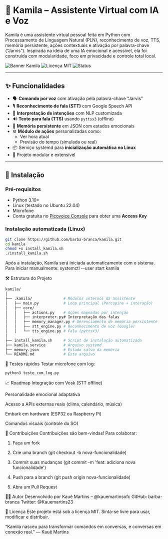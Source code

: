 # 🤖 Kamila – Assistente Virtual com IA e Voz

Kamila é uma assistente virtual pessoal feita em Python com Processamento de Linguagem Natural (PLN), reconhecimento de voz, TTS, memória persistente, ações contextuais e ativação por palavra-chave (“Jarvis”). Inspirada na ideia de uma IA emocional e acessível, ela foi construída com modularidade, foco em privacidade e controle total local.

![Banner Kamila](https://img.shields.io/badge/Made%20with-Python-blue?style=flat-square)
![Licença MIT](https://img.shields.io/github/license/barba-branca/kamila?style=flat-square)
![Status](https://img.shields.io/badge/status-em%20desenvolvimento-yellow?style=flat-square)

---

## ✨ Funcionalidades

- 🗣️ **Comando por voz** com ativação pela palavra-chave “Jarvis”
- 🎙️ **Reconhecimento de fala (STT)** com Google Speech API
- 🧠 **Interpretação de intenções** com NLP customizada
- 🔊 **Texto para fala (TTS)** usando `pyttsx3` (offline)
- 💾 **Memória persistente** em JSON com estados emocionais
- ⚙️ **Módulo de ações** personalizadas como:
  - Ver hora atual
  - Previsão do tempo (simulada ou real)
- 📦 Serviço systemd para **inicialização automática no Linux**
- 🐍 Projeto modular e extensível

---

## 🚀 Instalação

### Pré-requisitos

- Python 3.10+
- Linux (testado no Ubuntu 22.04)
- Microfone
- Conta gratuita no [Picovoice Console](https://console.picovoice.ai/) para obter uma **Access Key**

### Instalação automatizada (Linux)

```bash
git clone https://github.com/barba-branca/kamila.git
cd kamila
chmod +x install_kamila.sh
./install_kamila.sh 
```

Após a instalação, Kamila será iniciada automaticamente com o sistema.
Para iniciar manualmente:
systemctl --user start kamila

🛠️ Estrutura do Projeto
```bash
kamila/
│
├── .kamila/              # Módulos internos da assistente
│   ├── main.py           # Loop principal (Porcupine + interação)
│   ├── core/
│   │   ├── actions.py    # Ações mapeadas por intenção
│   │   ├── interpreter.py# Interpretação das falas
│   │   ├── memory_manager.py # Gerenciamento de memória persistente
│   │   ├── stt_engine.py # Reconhecimento de voz (Google)
│   │   └── tts_engine.py # Fala (pyttsx3)
│
├── install_kamila.sh     # Script de instalação automatizada
├── kamila.service        # Arquivo systemd
├── memory.json           # Estado salvo da memória
└── README.md             # Este arquivo
```
🧪 Testes rápidos
Testar microfone com log:

```bash
python3 teste_com_log.py
```


📈 Roadmap
 Integração com Vosk (STT offline)

 Personalidade emocional adaptativa

 Acesso a APIs externas reais (clima, calendário, música)

 Embark em hardware (ESP32 ou Raspberry Pi)

 Comandos visuais (controle do SO)

🤝 Contribuições
Contribuições são bem-vindas!
Para colaborar:

1. Faça um fork

2. Crie uma branch (git checkout -b nova-funcionalidade)

3. Commit suas mudanças (git commit -m 'feat: adiciona nova funcionalidade')

4. Push para a branch (git push origin nova-funcionalidade)

5. Abra um Pull Request

👨‍💻 Autor
Desenvolvido por Kauê Martins – @kauemartinsofc
GitHub: barba-branca
Twitter: @Kauemartins23

📝 Licença
Este projeto está sob a licença MIT.
Sinta-se livre para usar, modificar e distribuir.

“Kamila nasceu para transformar comandos em conversas, e conversas em conexão real.”
— Kauê Martins